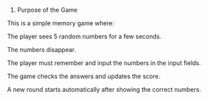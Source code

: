 1. Purpose of the Game

This is a simple memory game where:

The player sees 5 random numbers for a few seconds.

The numbers disappear.

The player must remember and input the numbers in the input fields.

The game checks the answers and updates the score.

A new round starts automatically after showing the correct numbers.

